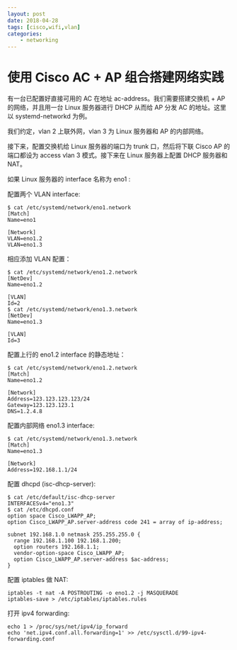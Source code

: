 ```yaml
---
layout: post
date: 2018-04-28
tags: [cisco,wifi,vlan]
categories:
    - networking
---
```


# 使用 Cisco AC + AP 组合搭建网络实践

有一台已配置好直接可用的 AC 在地址 ac-address。我们需要搭建交换机 + AP 的网络，并且用一台 Linux 服务器进行 DHCP 从而给 AP 分发 AC 的地址。这里以 systemd-networkd 为例。

我们约定，vlan 2 上联外网，vlan 3 为 Linux 服务器和 AP 的内部网络。

接下来，配置交换机给 Linux 服务器的端口为 trunk 口，然后将下联 Cisco AP 的端口都设为 access vlan 3 模式。接下来在 Linux 服务器上配置 DHCP 服务器和 NAT。

如果 Linux 服务器的 interface 名称为 eno1 :

配置两个 VLAN interface:
```
$ cat /etc/systemd/network/eno1.network
[Match]
Name=eno1

[Network]
VLAN=eno1.2
VLAN=eno1.3
```

相应添加 VLAN 配置：
```
$ cat /etc/systemd/network/eno1.2.network
[NetDev]
Name=eno1.2

[VLAN]
Id=2
$ cat /etc/systemd/network/eno1.3.network
[NetDev]
Name=eno1.3

[VLAN]
Id=3
```

配置上行的 eno1.2 interface 的静态地址：
```
$ cat /etc/systemd/network/eno1.2.network
[Match]
Name=eno1.2

[Network]
Address=123.123.123.123/24
Gateway=123.123.123.1
DNS=1.2.4.8
```

配置内部网络 eno1.3 interface:
```
$ cat /etc/systemd/network/eno1.3.network
[Match]
Name=eno1.3

[Network]
Address=192.168.1.1/24
```

配置 dhcpd (isc-dhcp-server):
```
$ cat /etc/default/isc-dhcp-server
INTERFACESv4="eno1.3"
$ cat /etc/dhcpd.conf
option space Cisco_LWAPP_AP;
option Cisco_LWAPP_AP.server-address code 241 = array of ip-address;

subnet 192.168.1.0 netmask 255.255.255.0 {
  range 192.168.1.100 192.168.1.200;
  option routers 192.168.1.1;
  vendor-option-space Cisco_LWAPP_AP;
  option Cisco_LWAPP_AP.server-address $ac-address;
}
```

配置 iptables 做 NAT:
```
iptables -t nat -A POSTROUTING -o eno1.2 -j MASQUERADE
iptables-save > /etc/iptables/iptables.rules
```

打开 ipv4 forwarding:
```
echo 1 > /proc/sys/net/ipv4/ip_forward
echo 'net.ipv4.conf.all.forwarding=1' >> /etc/sysctl.d/99-ipv4-forwarding.conf
```
